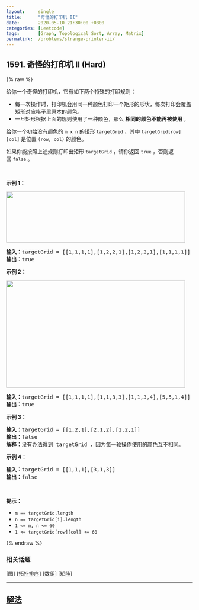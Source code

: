 ```yaml
---
layout:     single
title:      "奇怪的打印机 II"
date:       2020-05-10 21:30:00 +0800
categories: [Leetcode]
tags:       [Graph, Topological Sort, Array, Matrix]
permalink:  /problems/strange-printer-ii/
---
```


## 1591. 奇怪的打印机 II (Hard)

{% raw %}

<p>给你一个奇怪的打印机，它有如下两个特殊的打印规则：</p>

<ul>
	<li>每一次操作时，打印机会用同一种颜色打印一个矩形的形状，每次打印会覆盖矩形对应格子里原本的颜色。</li>
	<li>一旦矩形根据上面的规则使用了一种颜色，那么 <strong>相同的颜色不能再被使用&nbsp;</strong>。</li>
</ul>

<p>给你一个初始没有颜色的&nbsp;<code>m x n</code>&nbsp;的矩形&nbsp;<code>targetGrid</code>&nbsp;，其中&nbsp;<code>targetGrid[row][col]</code>&nbsp;是位置&nbsp;<code>(row, col)</code>&nbsp;的颜色。</p>

<p>如果你能按照上述规则打印出矩形<em>&nbsp;</em><code>targetGrid</code>&nbsp;，请你返回&nbsp;<code>true</code>&nbsp;，否则返回&nbsp;<code>false</code>&nbsp;。</p>

<p>&nbsp;</p>

<p><strong>示例 1：</strong></p>

<p><img alt="" src="https://assets.leetcode-cn.com/aliyun-lc-upload/uploads/2020/09/19/sample_1_1929.png" style="height: 138px; width: 483px;"></p>

<pre><strong>输入：</strong>targetGrid = [[1,1,1,1],[1,2,2,1],[1,2,2,1],[1,1,1,1]]
<strong>输出：</strong>true
</pre>

<p><strong>示例 2：</strong></p>

<p><img alt="" src="https://assets.leetcode-cn.com/aliyun-lc-upload/uploads/2020/09/19/sample_2_1929.png" style="height: 290px; width: 483px;"></p>

<pre><strong>输入：</strong>targetGrid = [[1,1,1,1],[1,1,3,3],[1,1,3,4],[5,5,1,4]]
<strong>输出：</strong>true
</pre>

<p><strong>示例 3：</strong></p>

<pre><strong>输入：</strong>targetGrid = [[1,2,1],[2,1,2],[1,2,1]]
<strong>输出：</strong>false
<strong>解释：</strong>没有办法得到 targetGrid ，因为每一轮操作使用的颜色互不相同。</pre>

<p><strong>示例 4：</strong></p>

<pre><strong>输入：</strong>targetGrid = [[1,1,1],[3,1,3]]
<strong>输出：</strong>false
</pre>

<p>&nbsp;</p>

<p><strong>提示：</strong></p>

<ul>
	<li><code>m == targetGrid.length</code></li>
	<li><code>n == targetGrid[i].length</code></li>
	<li><code>1 &lt;= m, n &lt;= 60</code></li>
	<li><code>1 &lt;= targetGrid[row][col] &lt;= 60</code></li>
</ul>

{% endraw %}

### 相关话题
  [[图](https://github.com/awesee/leetcode/tree/main/tag/graph/README.md)]
  [[拓扑排序](https://github.com/awesee/leetcode/tree/main/tag/topological-sort/README.md)]
  [[数组](https://github.com/awesee/leetcode/tree/main/tag/array/README.md)]
  [[矩阵](https://github.com/awesee/leetcode/tree/main/tag/matrix/README.md)]

---

## [解法](https://github.com/awesee/leetcode/tree/main/problems/strange-printer-ii)
